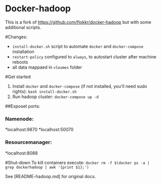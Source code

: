 # Docker-hadoop
This is a fork of https://github.com/flokkr/docker-hadoop but with some additional scripts.

#Changes:

* `install-docker.sh` script to automate `docker` and `docker-compose` installation
* `restart-policy` configured to `always`, to autostart cluster after machine reboots
* all data mappaed in `vloumes` folder

#Get started

1) Install `docker` and `docker-compose` (if not installed, you'll need sudo rights): `bash install-docker.sh`
2) Run hadoop cluster: `docker-compose up -d`

##Exposet ports:

### Namenode:
*localhost:9870
*localhost:50070

### Resourcemanager:
*localhost:8088

#Shut-down
To kill containers execute: `docker rm -f $(docker ps -a | grep dockerhadoop | awk '{print $1};')`

See [README-hadoop.md] for original docs.